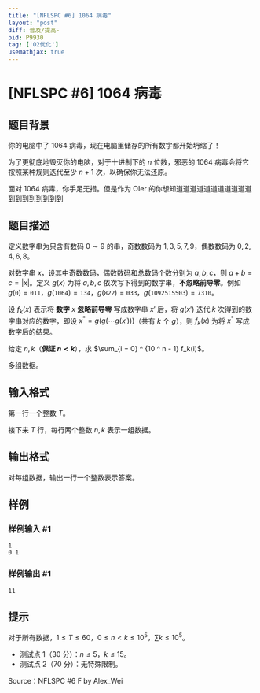 ```yaml
---
title: "[NFLSPC #6] 1064 病毒"
layout: "post"
diff: 普及/提高-
pid: P9930
tag: ['O2优化']
usemathjax: true
---
```


# [NFLSPC #6] 1064 病毒
## 题目背景

你的电脑中了 1064 病毒，现在电脑里储存的所有数字都开始坍缩了！

为了更彻底地毁灭你的电脑，对于十进制下的 $n$ 位数，邪恶的 1064 病毒会将它按照某种规则迭代至少 $n + 1$ 次，以确保你无法还原。

面对 1064 病毒，你手足无措。但是作为 OIer 的你想知道道道道道道道道道道道到到到到到到到到


## 题目描述

定义数字串为只含有数码 $0\sim 9$ 的串，奇数数码为 $1, 3, 5, 7, 9$，偶数数码为 $0, 2, 4, 6, 8$。

对数字串 $x$，设其中奇数数码，偶数数码和总数码个数分别为 $a, b, c$，则 $a + b = c = |x|$。定义 $g(x)$ 为将 $a, b, c$ 依次写下得到的数字串，**不忽略前导零**。例如 $g(\texttt{0}) = \texttt {011}$，$g(\texttt{1064}) = \texttt{134}$，$g(\texttt {822}) = \texttt {033}$，$g(\texttt{1092515503}) = \texttt{7310}$。

设 $f_k(x)$ 表示将 **数字** $x$ **忽略前导零** 写成数字串 $x'$ 后，将 $g(x')$ 迭代 $k$ 次得到的数字串对应的数字，即设 $x ^ * = g(g(\cdots g(x')))$（共有 $k$ 个 $g$），则 $f_k(x)$ 为将 $x ^ *$ 写成数字后的结果。

给定 $n, k$（**保证 $n < k$**），求 $\sum_{i = 0} ^ {10 ^ n - 1} f_k(i)$。

多组数据。
## 输入格式

第一行一个整数 $T$。

接下来 $T$ 行，每行两个整数 $n, k$ 表示一组数据。
## 输出格式

对每组数据，输出一行一个整数表示答案。
## 样例

### 样例输入 #1
```
1
0 1

```
### 样例输出 #1
```
11

```
## 提示

对于所有数据，$1\leq T\leq 60$，$0\leq n < k \leq 10 ^ 5$，$\sum k\leq 10 ^ 5$。

- 测试点 1（$30$ 分）：$n\leq 5$，$k\leq 15$。  
- 测试点 2（$70$ 分）：无特殊限制。

Source：NFLSPC #6 F by Alex_Wei
